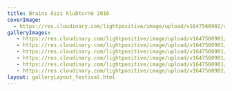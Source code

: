 ```yaml
---
title: Brains őszi klubturné 2016
coverImage:
  - https://res.cloudinary.com/lightpositive/image/upload/v1647560902/uploads/Brains%20%C5%91szi%20klubturn%C3%A9%202016/Brains4.jpg
galleryImages:
   - https://res.cloudinary.com/lightpositive/image/upload/v1647560901/uploads/Brains%20%C5%91szi%20klubturn%C3%A9%202016/Brains3.jpg
   - https://res.cloudinary.com/lightpositive/image/upload/v1647560901/uploads/Brains%20%C5%91szi%20klubturn%C3%A9%202016/Brains1.jpg
   - https://res.cloudinary.com/lightpositive/image/upload/v1647560901/uploads/Brains%20%C5%91szi%20klubturn%C3%A9%202016/Brains5.jpg
   - https://res.cloudinary.com/lightpositive/image/upload/v1647560901/uploads/Brains%20%C5%91szi%20klubturn%C3%A9%202016/Brains.jpg
   - https://res.cloudinary.com/lightpositive/image/upload/v1647560901/uploads/Brains%20%C5%91szi%20klubturn%C3%A9%202016/Brains2.jpg
   - https://res.cloudinary.com/lightpositive/image/upload/v1647560902/uploads/Brains%20%C5%91szi%20klubturn%C3%A9%202016/Brains4.jpg
layout: galleryLayout_festival.html
---
```

